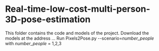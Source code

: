 # Real-time-low-cost-multi-person-3D-pose-estimation
This folder contains the code and models of the project. 
Download the models at the address ...
Run Pixels2Pose.py --scenario=*number_people* with *number_people* = 1,2,3 
